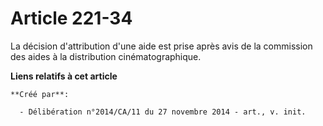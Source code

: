 # Article 221-34

La décision d'attribution d'une aide est prise après avis de la commission des aides à la distribution cinématographique.

**Liens relatifs à cet article**

	**Créé par**:

	  - Délibération n°2014/CA/11 du 27 novembre 2014 - art., v. init.
